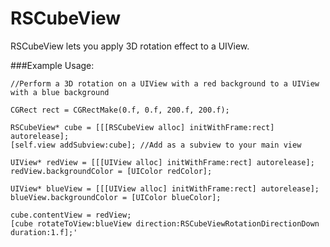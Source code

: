 RSCubeView
=============

RSCubeView lets you apply 3D rotation effect to a UIView.

###Example Usage:

    //Perform a 3D rotation on a UIView with a red background to a UIView with a blue background
    
    CGRect rect = CGRectMake(0.f, 0.f, 200.f, 200.f);
    
    RSCubeView* cube = [[[RSCubeView alloc] initWithFrame:rect] autorelease];
    [self.view addSubview:cube]; //Add as a subview to your main view
        
    UIView* redView = [[[UIView alloc] initWithFrame:rect] autorelease];
    redView.backgroundColor = [UIColor redColor];
        
    UIView* blueView = [[[UIView alloc] initWithFrame:rect] autorelease];
    blueView.backgroundColor = [UIColor blueColor];
        
    cube.contentView = redView;
    [cube rotateToView:blueView direction:RSCubeViewRotationDirectionDown duration:1.f];'